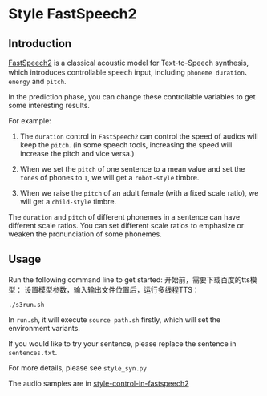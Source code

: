 # Style FastSpeech2
## Introduction
[FastSpeech2](https://arxiv.org/abs/2006.04558)  is a classical acoustic model for Text-to-Speech synthesis, which introduces controllable speech input, including `phoneme duration`、 `energy` and `pitch`. 

In the prediction phase, you can change these controllable variables to get some interesting results.

For example:

1. The `duration` control in `FastSpeech2` can control the speed of audios will keep the `pitch`. (in some speech tools, increasing the speed will increase the pitch and vice versa.)

2. When we set the `pitch` of one sentence to a mean value and set the `tones` of phones to `1`, we will get a `robot-style` timbre.

3. When we raise the `pitch` of an adult female (with a fixed scale ratio), we will get a `child-style` timbre.

The `duration` and `pitch` of different phonemes in a sentence can have different scale ratios. You can set different scale ratios to emphasize or weaken the pronunciation of some phonemes.
## Usage
Run the following command line to get started:
开始前，需要下载百度的tts模型：
设置模型参数，输入输出文件位置后，运行多线程TTS：
```
./s3run.sh
```
In `run.sh`, it will execute `source path.sh` firstly, which will set the environment variants.

If you would like to try your sentence, please replace the sentence in `sentences.txt`.

For more details, please see `style_syn.py`

The audio samples are in [style-control-in-fastspeech2](https://paddlespeech.readthedocs.io/en/latest/tts/demo.html#style-control-in-fastspeech2)
